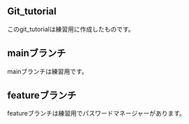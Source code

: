 
## Git_tutorial
このgit_tutorialは練習用に作成したものです。

## mainブランチ
mainブランチは練習用です。

## featureブランチ
featureブランチは練習用でパスワードマネージャーがあります。
